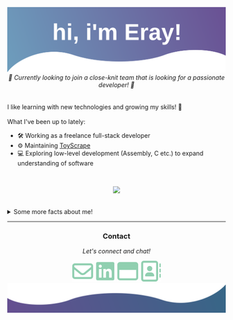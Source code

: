 <img src="./assets/top.svg" />
 
<br />
<div align="center">
<em>📌 Currently looking to join a close-knit team that is looking for a passionate developer! 📌</em>
</div>
<br />

<br />
I like learning with new technologies and growing my skills! 🌟
<br />

<br />
What I've been up to lately:

- 🛠️ Working as a freelance full-stack developer
- ⚙️ Maintaining [ToyScrape](https://github.com/erayalkis/toyhouse_api)
- 💻 Exploring low-level development (Assembly, C etc.) to expand understanding of software 
  <br />

<br />
<div align="center">
  
  ![](https://komarev.com/ghpvc/?username=erayalkis&color=blue&label=Visitors&style=for-the-badge)
  
</div>
<br />

<details>
  <summary>Some more facts about me!</summary>
  <ul>
    <li>🪛⚙️ I like messing around with electronics in my spare time!</li>
    <li>👨🏼‍🍳🍳 I love cooking! I make a mean chicken alfredo 🍝</li>
    <li>🍄🧬 I'm also practicing DIY mycology! I currently have a WIP project for it which you can see <a href="https://www.github.com/erayalkis/mycotrack" target="_blank" title="MycoTrack">here</a></li>
  </ul>
  <br />
  
[![Eray's GitHub streak](https://github-readme-streak-stats.herokuapp.com?user=erayalkis&date_format=M%20j%5B%2C%20Y%5D&ring=047FEE&background=193549&fire=C577C2&currStreakNum=75EEB2&sideLabels=C577C2&dates=75EEB2&currStreakLabel=C577C2&stroke=047FEE&sideNums=75EEB2)](https://git.io/streak-stats)

[![Eray's GitHub stats](https://github-readme-stats.vercel.app/api?username=erayalkis&count_private=true&show_icons=true&theme=cobalt)
](https://github.com/anuraghazra/github-readme-stats)

[![Eray's top langs](https://github-readme-stats.vercel.app/api/top-langs/?username=erayalkis&layout=compact&theme=cobalt)](https://github.com/anuraghazra/github-readme-stats)

</details>

<hr />

<div align="center">
  <h3>Contact</h3>
  <p><em>Let's connect and chat!</em></p>
  <a href="mailto:erayalkis@hotmail.com"><img src="./assets/mail.svg" title="Email" /></a>
  <a href="https://www.linkedin.com/in/eray-alkis-83ab9519b/" target="_blank" title="LinkedIn"><img src="./assets/linkedin(1).svg" /></a>
  <a href="https://erayalkis.com" target="_blank" title="Website"><img src="./assets/window.svg" /></a>
  <a href="https://erayalkis.com/docs/resume.pdf" target="_blank" title="Resume"><img src="./assets/resume.svg"/></a>
</div>

<img src="./assets/bottom.svg" />
